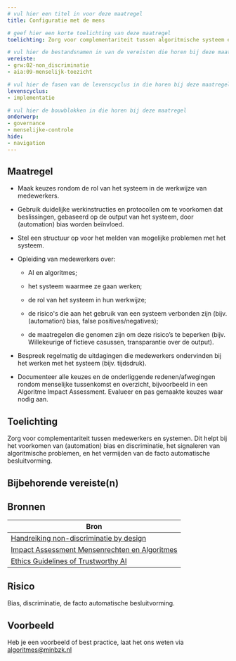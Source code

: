 ```yaml
---
# vul hier een titel in voor deze maatregel
title: Configuratie met de mens

# geef hier een korte toelichting van deze maatregel
toelichting: Zorg voor complementariteit tussen algoritmische systeem en de mensen die ermee moeten werken. 

# vul hier de bestandsnamen in van de vereisten die horen bij deze maatregel
vereiste:
- grw:02-non_discriminatie
- aia:09-menselijk-toezicht

# vul hier de fasen van de levenscyclus in die horen bij deze maatregel
levenscyclus: 
- implementatie

# vul hier de bouwblokken in die horen bij deze maatregel
onderwerp: 
- governance
- menselijke-controle
hide:
- navigation
---
```


<!-- Let op! onderstaande regel met 'tags' niet weghalen! Deze maakt automatisch de knopjes op basis van de metadata  -->
<!-- tags -->

## Maatregel
<!-- Vul hier een omschrijving in van wat deze maatregel inhoudt. -->

-	Maak keuzes rondom de rol van het systeem in de werkwijze van medewerkers.
-	Gebruik duidelijke werkinstructies en protocollen om te voorkomen dat beslissingen, gebaseerd op de output van het systeem, door (automation) bias worden beïnvloed.
-	Stel een structuur op voor het melden van mogelijke problemen met het systeem.
-	Opleiding van medewerkers over:
	-	AI en algoritmes;

	-	het systeem waarmee ze gaan werken;

	-	de rol van het systeem in hun werkwijze;

	-	de risico's die aan het gebruik van een systeem verbonden zijn (bijv. (automation) bias, false positives/negatives);

	-	de maatregelen die genomen zijn om deze risico’s te beperken (bijv. Willekeurige of fictieve casussen, transparantie over de output).

-	Bespreek regelmatig de uitdagingen die medewerkers ondervinden bij het werken met het systeem (bijv. tijdsdruk).
-	Documenteer alle keuzes en de onderliggende redenen/afwegingen rondom  menselijke tussenkomst en overzicht, bijvoorbeeld in een Algoritme Impact Assessment. Evalueer en pas gemaakte keuzes waar nodig aan.


## Toelichting 
<!-- Geef hier een toelichting van deze maatregel -->
Zorg voor complementariteit tussen medewerkers en systemen. Dit helpt bij het voorkomen van (automation) bias en discriminatie, het signaleren van algoritmische problemen, en het vermijden van de facto automatische besluitvorming.

## Bijbehorende vereiste(n)
<!-- Hier volgt een lijst met vereisten op basis van de in de metadata ingevulde vereiste -->

<!-- Let op! onderstaande regel met 'list_vereisten_on_maatregelen_page' niet weghalen! Deze maakt automatisch een lijst van bijbehorende verseisten op basis van de metadata  -->
<!-- list_vereisten_on_maatregelen_page -->

## Bronnen 
<!-- Vul hier de relevante bronnen in voor deze maatregel -->

| Bron                        |
|-----------------------------|
| [Handreiking non-discriminatie by design](https://open.overheid.nl/documenten/ronl-3f9fa69c-acf4-444d-96e1-5c48df00eb3c/pdf) | 
| [Impact Assessment Mensenrechten en Algoritmes](https://www.rijksoverheid.nl/documenten/rapporten/2021/02/25/impact-assessment-mensenrechten-en-algoritmes) | 
| [Ethics Guidelines of Trustworthy AI](https://op.europa.eu/en/publication-detail/-/publication/d3988569-0434-11ea-8c1f-01aa75ed71a1)|


## Risico 
<!-- vul hier het specifieke risico in dat kan worden gemitigeerd met behulp van deze maatregel -->

Bias, discriminatie, de facto automatische besluitvorming.

## Voorbeeld
<!-- Voeg hier een voorbeeld toe, door er bijvoorbeeld naar te verwijzen -->

Heb je een voorbeeld of best practice, laat het ons weten via [algoritmes@minbzk.nl](mailto:algoritmes@minbzk.nl)

